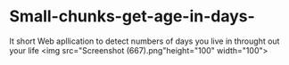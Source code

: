 # Small-chunks-get-age-in-days-
It short Web apllication to detect numbers of days  you live in  throught out your life
 <img  src="Screenshot (667).png"height="100" width="100">

